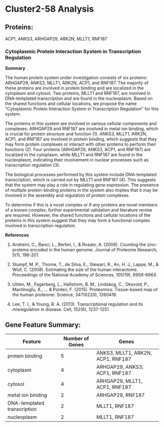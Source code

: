 # Cluster2-58 Analysis

## Proteins: 

ACP1, ANKS3, ARHGAP29, ARK2N, MLLT1, RNF187

### Cytoplasmic Protein Interaction System in Transcription Regulation

**Summary**

The human protein system under investigation consists of six proteins: ARHGAP29, ANKS3, MLLT1, ARK2N, ACP1, and RNF187. The majority of these proteins are involved in protein binding and are localized in the cytoplasm and cytosol. Two proteins, MLLT1 and RNF187, are involved in DNA-templated transcription and are found in the nucleoplasm. Based on the shared functions and cellular locations, we propose the name "Cytoplasmic Protein Interaction System in Transcription Regulation" for this system.

The proteins in this system are involved in various cellular components and complexes. ARHGAP29 and RNF187 are involved in metal ion binding, which is crucial for protein structure and function (1). ANKS3, MLLT1, ARK2N, ACP1, and RNF187 are involved in protein binding, which suggests that they may form protein complexes or interact with other proteins to perform their functions (2). Four proteins (ARHGAP29, ANKS3, ACP1, and RNF187) are localized in the cytoplasm, while MLLT1 and RNF187 are found in the nucleoplasm, indicating their involvement in nuclear processes such as transcription regulation (3).

The biological processes performed by this system include DNA-templated transcription, which is carried out by MLLT1 and RNF187 (4). This suggests that the system may play a role in regulating gene expression. The presence of multiple protein-binding proteins in the system also implies that it may be involved in the assembly and regulation of protein complexes.

To determine if this is a novel complex or if any proteins are novel members of a known complex, further experimental validation and literature review are required. However, the shared functions and cellular locations of the proteins in this system suggest that they may form a functional complex involved in transcription regulation.

**References**

1. Andreini, C., Banci, L., Bertini, I., & Rosato, A. (2006). Counting the zinc-proteins encoded in the human genome. Journal of Proteome Research, 5(1), 196-201.

2. Stumpf, M. P., Thorne, T., de Silva, E., Stewart, R., An, H. J., Lappe, M., & Wiuf, C. (2008). Estimating the size of the human interactome. Proceedings of the National Academy of Sciences, 105(19), 6959-6964.

3. Uhlen, M., Fagerberg, L., Hallstrom, B. M., Lindskog, C., Oksvold, P., Mardinoglu, A., ... & Ponten, F. (2015). Proteomics. Tissue-based map of the human proteome. Science, 347(6220), 1260419.

4. Lee, T. I., & Young, R. A. (2013). Transcriptional regulation and its misregulation in disease. Cell, 152(6), 1237-1251.

## Gene Feature Summary: 

| Feature | Number of Genes | Genes |
| --- | --- | --- |
| protein binding | 5 | ANKS3, MLLT1, ARK2N, ACP1, RNF187 |
| cytoplasm | 4 | ARHGAP29, ANKS3, ACP1, RNF187 |
| cytosol | 4 | ARHGAP29, MLLT1, ACP1, RNF187 |
| metal ion binding | 2 | ARHGAP29, RNF187 |
|  DNA-templated transcription | 2 | MLLT1, RNF187 |
| nucleoplasm | 2 | MLLT1, RNF187 |

